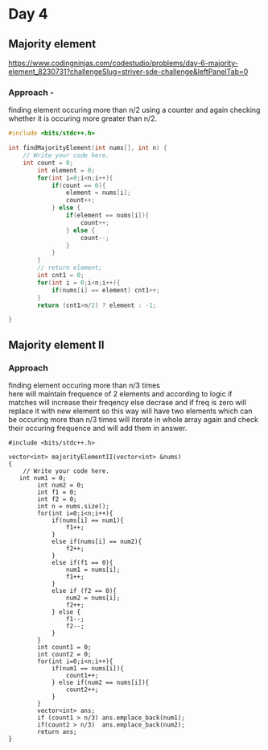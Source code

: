 # Day 4

## Majority element
https://www.codingninjas.com/codestudio/problems/day-6-majority-element_8230731?challengeSlug=striver-sde-challenge&leftPanelTab=0

### Approach - 

finding element occuring more than n/2 using a counter and again checking whether it is occuring more greater than n/2.

```c++
#include <bits/stdc++.h>

int findMajorityElement(int nums[], int n) {
	// Write your code here.
	int count = 0;
        int element = 0;
        for(int i=0;i<n;i++){
            if(count == 0){
                element = nums[i];
                count++;
            } else {
                if(element == nums[i]){
                    count++;
                } else {
                    count--;
                }
            }
        }
        // return element;
		int cnt1 = 0;
		for(int i = 0;i<n;i++){
			if(nums[i] == element) cnt1++;
		}
		return (cnt1>n/2) ? element : -1;

}
```

## Majority element II


### Approach
finding element occuring more than n/3 times  
here will maintain frequence of 2 elements and according to logic if matches will increase their freqency  else decrase and if freq is zero will replace it with new element so this way will have two elements which can be occuring more than n/3 times will iterate in whole array again and check their occuring frequence and will add them in answer.

```
#include <bits/stdc++.h>

vector<int> majorityElementII(vector<int> &nums)
{
    // Write your code here.
   int num1 = 0;
        int num2 = 0;
        int f1 = 0;
        int f2 = 0;
        int n = nums.size();
        for(int i=0;i<n;i++){
            if(nums[i] == num1){
                f1++;
            }
            else if(nums[i] == num2){
                f2++;
            }
            else if(f1 == 0){
                num1 = nums[i];
                f1++;
            }
            else if (f2 == 0){
                num2 = nums[i];
                f2++;
            } else {
                f1--;
                f2--;
            }
        }
        int count1 = 0;
        int count2 = 0;
        for(int i=0;i<n;i++){
            if(num1 == nums[i]){
                count1++;
            } else if(num2 == nums[i]){
                count2++;
            }
        }
        vector<int> ans;
        if (count1 > n/3) ans.emplace_back(num1);
        if(count2 > n/3)  ans.emplace_back(num2);
        return ans;
}
```
